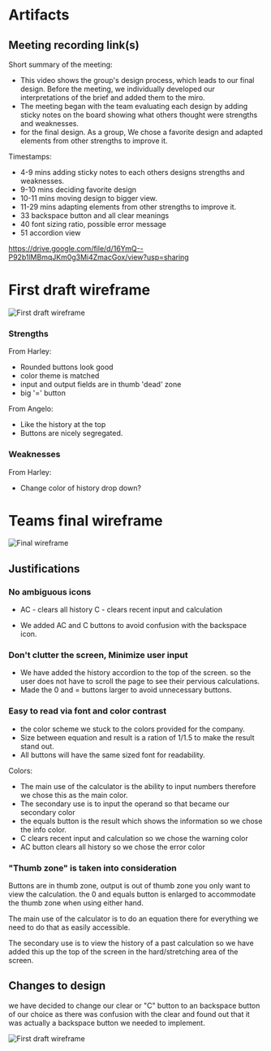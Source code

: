 # Artifacts

## Meeting recording link(s)

Short summary of the meeting:

- This video shows the group's design process, which leads to our final design. Before the meeting, we individually developed our interpretations of the brief and added them to the miro.
- The meeting began with the team evaluating each design by adding sticky notes on the board showing what others thought were strengths and weaknesses.
- for the final design. As a group, We chose a favorite design and adapted elements from other strengths to improve it.

Timestamps:

- 4-9 mins adding sticky notes to each others designs strengths and weaknesses.
- 9-10 mins deciding favorite design
- 10-11 mins moving design to bigger view.
- 11-29 mins adapting elements from other strengths to improve it.
- 33 backspace button and all clear meanings
- 40 font sizing ratio, possible error message
- 51 accordion view

https://drive.google.com/file/d/16YmQ--P92b1lMBmqJKm0g3Mi4ZmacGox/view?usp=sharing

# First draft wireframe

![First draft wireframe](./firstDraftWireframe.jpeg)

### Strengths

From Harley:

- Rounded buttons look good
- color theme is matched
- input and output fields are in thumb 'dead' zone
- big '=' button

From Angelo:

- Like the history at the top
- Buttons are nicely segregated.

### Weaknesses

From Harley:

- Change color of history drop down?

# Teams final wireframe

![Final wireframe](./finalDesign.jpeg)

## Justifications

### No ambiguous icons

- AC - clears all history C - clears recent input and calculation

- We added AC and C buttons to avoid confusion with the backspace icon.

### Don't clutter the screen, Minimize user input

- We have added the history accordion to the top of the screen. so the user does not have to scroll the page to see their pervious calculations.
- Made the 0 and = buttons larger to avoid unnecessary buttons.

### Easy to read via font and color contrast

- the color scheme we stuck to the colors provided for the company.
- Size between equation and result is a ration of 1/1.5 to make the result stand out.
- All buttons will have the same sized font for readability.

Colors:

- The main use of the calculator is the ability to input numbers therefore we chose this as the main color.
- The secondary use is to input the operand so that became our secondary color
- the equals button is the result which shows the information so we chose the info color.
- C clears recent input and calculation so we chose the warning color
- AC button clears all history so we chose the error color

### "Thumb zone" is taken into consideration

Buttons are in thumb zone, output is out of thumb zone you only want to view the calculation. the 0 and equals button is enlarged to accommodate the thumb zone when using either hand.

The main use of the calculator is to do an equation there for everything we need to do that as easily accessible.

The secondary use is to view the history of a past calculation so we have added this up the top of the screen in the hard/stretching area of the screen.

## Changes to design

we have decided to change our clear or "C" button to an backspace button of our choice as there was confusion with the clear and found out that it was actually a backspace button we needed to implement.

![First draft wireframe](./updatedFinalDesign.png)
